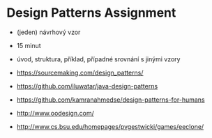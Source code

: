 # Design Patterns Assignment

- (jeden) návrhový vzor
- 15 minut
- úvod, struktura, příklad, případné srovnání s jinými vzory

- https://sourcemaking.com/design_patterns/
- https://github.com/iluwatar/java-design-patterns
- https://github.com/kamranahmedse/design-patterns-for-humans
- http://www.oodesign.com/
- http://www.cs.bsu.edu/homepages/pvgestwicki/games/eeclone/
